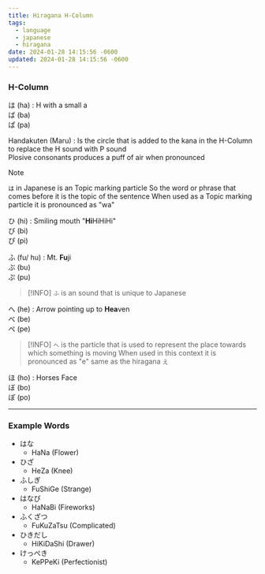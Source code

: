 ```yaml
---
title: Hiragana H-Column
tags:
  - language
  - japanese
  - hiragana
date: 2024-01-28 14:15:56 -0600
updated: 2024-01-28 14:15:56 -0600
---
```


### H-Column

は (ha) : H with a small a  
ば (ba)  
ぱ (pa)

Handakuten (Maru) : Is the circle that is added to the kana in the H-Column to replace the H sound with P sound  
Plosive consonants produces a puff of air when pronounced

 > [!NOTE]
 > `は` in Japanese is an Topic marking particle
 > So the word or phrase that comes before it is the topic of the sentence
 > When used as a Topic marking particle it is pronounced as "wa"

ひ (hi) : Smiling mouth "**Hi**HiHiHi"  
び (bi)  
ぴ (pi)

ふ (fu/ hu) : Mt. **Fu**ji  
ぶ (bu)  
ぷ (pu)

 > [!INFO]
 > `ふ` is an sound that is unique to Japanese

へ (he) : Arrow pointing up to **Hea**ven  
べ (be)  
ぺ (pe)

 > [!INFO]
 > `へ` is the particle that is used to represent the place towards which something is moving
 > When used in this context it is pronounced as "e" same as the hiragana `え`

ほ (ho) : Horses Face  
ぼ (bo)  
ぽ (po)

---

### Example Words

* はな
	 * HaNa (Flower)
* ひざ
	* HeZa (Knee)
* ふしぎ
	* FuShiGe (Strange)
* はなび
	* HaNaBi (Fireworks)
* ふくざつ
	* FuKuZaTsu (Complicated)
* ひきだし
	* HiKiDaShi (Drawer)
* けっぺき
	* KePPeKi (Perfectionist)
